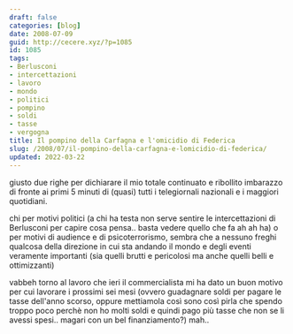 ```yaml
---
draft: false
categories: [blog]
date: 2008-07-09
guid: http://cecere.xyz/?p=1085
id: 1085
tags:
- Berlusconi
- intercettazioni
- lavoro
- mondo
- politici
- pompino
- soldi
- tasse
- vergogna
title: Il pompino della Carfagna e l'omicidio di Federica
slug: /2008/07/il-pompino-della-carfagna-e-lomicidio-di-federica/
updated: 2022-03-22
---
```


giusto due righe per dichiarare il mio totale continuato e ribollito imbarazzo di fronte ai primi 5 minuti di (quasi) tutti i telegiornali nazionali e i maggiori quotidiani.

chi per motivi politici (a chi ha testa non serve sentire le intercettazioni di Berlusconi per capire cosa pensa.. basta vedere quello che fa ah ah ha) o per motivi di audience e di psicoterrorismo, sembra che a nessuno freghi qualcosa della direzione in cui sta andando il mondo e degli eventi veramente importanti (sia quelli brutti e pericolosi ma anche quelli belli e ottimizzanti)

vabbeh torno al lavoro che ieri il commercialista mi ha dato un buon motivo per cui lavorare i prossimi sei mesi (ovvero guadagnare soldi per pagare le tasse dell'anno scorso, oppure mettiamola così sono così pirla che spendo troppo poco perchè non ho molti soldi e quindi pago più tasse che non se li avessi spesi.. magari con un bel finanziamento?) mah..